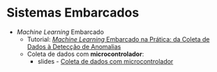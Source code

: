 # Sistemas Embarcados

- *Machine Learning* Embarcado
    - Tutorial: [*Machine Learning* Embarcado na Prática: da Coleta de Dados à Detecção de Anomalias](./aulas/ml_emb/ml_emb.md)
    - Coleta de dados com **microcontrolador**:
      - slides - [Coleta de dados com microcontrolador ](https://docs.google.com/presentation/d/1hxq8a5sli60JcUFc5-LRpduTTpjgUcyc/edit?usp=sharing&ouid=110939560925015610214&rtpof=true&sd=true)
